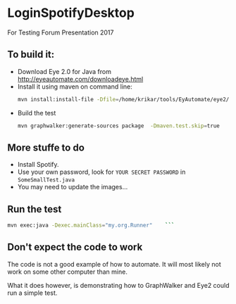 # LoginSpotifyDesktop
For Testing Forum Presentation 2017

## To build it:

* Download Eye 2.0 for Java from http://eyeautomate.com/downloadeye.html
* Install it using maven on command line:
  ```sh
  mvn install:install-file -Dfile=/home/krikar/tools/EyAutomate/eye2/eye2.jar -DgroupId=eye -DartifactId=Eye -Dversion=2 -Dpackaging=jar
  ```
* Build the test
  ```sh
  mvn graphwalker:generate-sources package  -Dmaven.test.skip=true
  ```

## More stuffe to do

* Install Spotify.
* Use your own password, look for `YOUR SECRET PASSWORD` in `SomeSmallTest.java`
* You may need to update the images...

## Run the test

 ```sh
mvn exec:java -Dexec.mainClass="my.org.Runner"    ```
```

## Don't expect the code to work

The code is not a good example of how to automate. It will most likely not work on some other computer than mine.

What it does however, is demonstrating how to GraphWalker and Eye2 could run a simple test.
